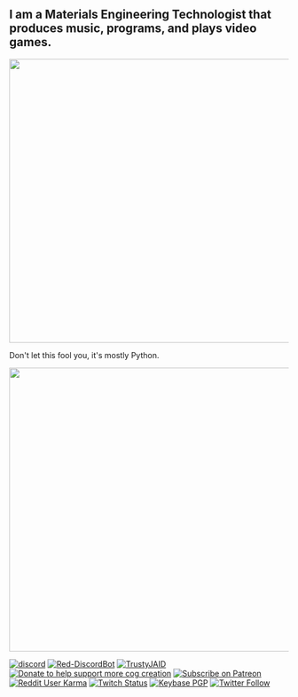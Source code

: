 ## I am a Materials Engineering Technologist that produces music, programs, and plays video games.

<a href="https://github.com/anuraghazra/github-readme-stats">
<img align="center" src="https://github-readme-stats.vercel.app/api/top-langs/?username=TrustyJAID&show_icons=true&layout=compact&theme=dark&count_private=true" width="512" />
    </a>
<br/>
<p>
Don't let this fool you, it's mostly Python.
</p>
<a href="https://github.com/anuraghazra/github-readme-stats">
    <img align="center" width="512" src="https://github-readme-stats.vercel.app/api?username=TrustyJAID&show_icons=true&theme=dark&count_private=true" />
</a>
<br/>

<!--
<p><iframe src="https://trustyjaid.com" name="myWebsite" height="512" width=90% >https://TrustyJAID.com</iframe></p>
<p><a href="https://trustyjaid.com" target="myWebsite">Open TrustyJAID.com</a></p>
</br>
-->

[![discord](https://img.shields.io/badge/Discord-TrustyJAID%230001-7289DA?logo=discord&style=for-the-badgel)]("https://discord.trustyjaid.com")
[![Red-DiscordBot](https://img.shields.io/badge/Red--DiscordBot-V3-red.svg)](https://github.com/Cog-Creators/Red-DiscordBot)
[![TrustyJAID](https://cdn.discordapp.com/attachments/371817142854746112/528059607705321482/Follow_me-TrustyJAID-yellow.svg)](https://trustyjaid.com/)
[![Donate to help support more cog creation](https://img.shields.io/badge/Paypal-Donate-blue.svg)](https://paypal.me/TrustyJAID)
[![Subscribe on Patreon](https://img.shields.io/badge/Patreon-Follow-orange.svg)](https://www.patreon.com/TrustyJAID)
[![Reddit User Karma](https://img.shields.io/reddit/user-karma/combined/trustyjaid?style=social?style=for-the-badge)](https://www.reddit.com/user/trustyjaid)
[![Twitch Status](https://img.shields.io/twitch/status/trustyjaid)](https://twitch.tv/trustyjaid)
[![Keybase PGP](https://img.shields.io/keybase/pgp/TrustyJAID?style=for-the-badge)](https://keybase.io/trustyjaid)
[![Twitter Follow](https://img.shields.io/twitter/follow/TrustyJAID?style=social)](https://twitter.com/TrustyJAID)



